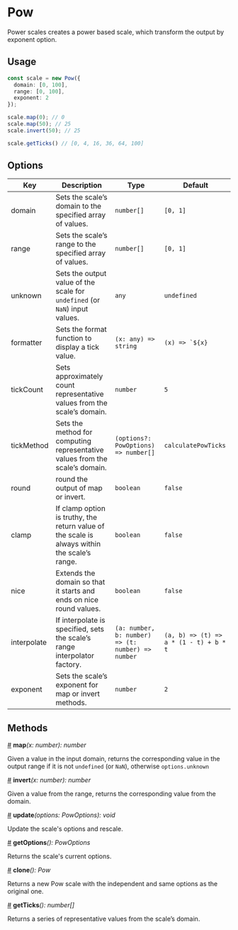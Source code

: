# Pow

Power scales creates a power based scale, which transform the output by exponent option.

## Usage

```ts
const scale = new Pow({
  domain: [0, 100],
  range: [0, 100],
  exponent: 2
});

scale.map(0); // 0
scale.map(50); // 25
scale.invert(50); // 25

scale.getTicks() // [0, 4, 16, 36, 64, 100]
```

## Options

| Key | Description | Type | Default|  
| ----| ----------- | -----| -------|
| domain | Sets the scale’s domain to the specified array of values. | `number[]` | `[0, 1]` |
| range | Sets the scale’s range to the specified array of values. | `number[]` | `[0, 1]` |
| unknown | Sets the output value of the scale for `undefined` (or `NaN`) input values. | `any` | `undefined` |
| formatter | Sets the format function to display a tick value. | `(x: any) => string` | ```(x) => `${x}```|
| tickCount | Sets approximately count representative values from the scale’s domain. | `number` | `5` |
| tickMethod | Sets the method for computing representative values from the scale’s domain. | `(options?: PowOptions) => number[]` | `calculatePowTicks` |
| round | round the output of map or invert. | `boolean` | `false` |
| clamp | If clamp option is truthy, the return value of the scale is always within the scale’s range. | `boolean` | `false` |
| nice | Extends the domain so that it starts and ends on nice round values. | `boolean` | `false` |
| interpolate | If interpolate is specified, sets the scale’s range interpolator factory. | `(a: number, b: number) => (t: number) => number` | `(a, b) => (t) => a * (1 - t) + b * t` |
| exponent | Sets the scale’s exponent for map or invert methods. | `number` | `2` |

## Methods

<a name="Pow_map" href="#Pow_map">#</a> **map**<i>(x: number): number</i>

Given a value in the input domain, returns the corresponding value in the output range if it is not `undefined` (or `NaN`), otherwise `options.unknown`

<a name="Pow_invert" href="#Pow_invert">#</a> **invert**<i>(x: number): number</i>

Given a value from the range, returns the corresponding value from the domain.

<a name="Pow_update" href="#Pow_update">#</a> **update**<i>(options: PowOptions): void</i>

Update the scale's options and rescale.

<a name="Pow_getOptions" href="#Pow_getOptions">#</a> **getOptions**<i>(): PowOptions</i>

Returns the scale's current options.

<a name="Pow_clone" href="#Pow_clone">#</a> **clone**<i>(): Pow</i>

Returns a new Pow scale with the independent and same options as the original one.

<a name="Pow_get_ticks" href="#Pow_get_ticks">#</a> **getTicks**<i>(): number[]</i>

Returns a series of representative values from the scale’s domain.
